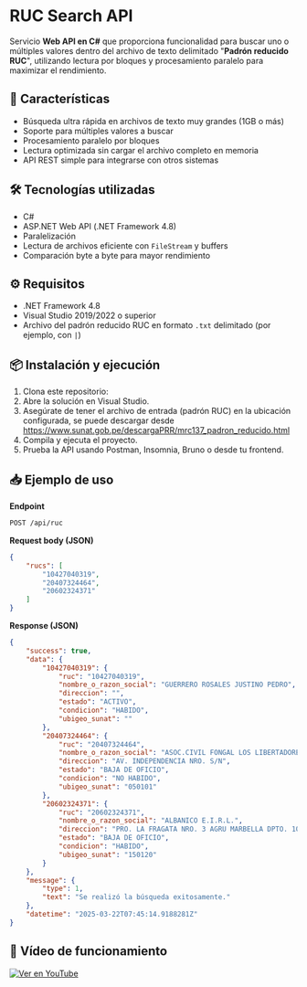 # RUC Search API

Servicio **Web API en C#** que proporciona funcionalidad para buscar uno o múltiples valores dentro del archivo de texto delimitado "**Padrón reducido RUC**", utilizando lectura por bloques y procesamiento paralelo para maximizar el rendimiento.

## 🚀 Características

- Búsqueda ultra rápida en archivos de texto muy grandes (1GB o más)
- Soporte para múltiples valores a buscar
- Procesamiento paralelo por bloques
- Lectura optimizada sin cargar el archivo completo en memoria
- API REST simple para integrarse con otros sistemas

## 🛠 Tecnologías utilizadas

- C#
- ASP.NET Web API (.NET Framework 4.8)
- Paralelización
- Lectura de archivos eficiente con `FileStream` y buffers
- Comparación byte a byte para mayor rendimiento

## ⚙️ Requisitos

- .NET Framework 4.8
- Visual Studio 2019/2022 o superior
- Archivo del padrón reducido RUC en formato `.txt` delimitado (por ejemplo, con `|`)

## 📦 Instalación y ejecución

1. Clona este repositorio:
2. Abre la solución en Visual Studio.
3. Asegúrate de tener el archivo de entrada (padrón RUC) en la ubicación configurada, se puede descargar desde https://www.sunat.gob.pe/descargaPRR/mrc137_padron_reducido.html
4. Compila y ejecuta el proyecto.
5. Prueba la API usando Postman, Insomnia, Bruno o desde tu frontend.

## 📥 Ejemplo de uso

**Endpoint**
```bash
POST /api/ruc
```

**Request body (JSON)**
```json
{
    "rucs": [
        "10427040319",
        "20407324464",
        "20602324371"
    ]
}
```

**Response (JSON)**
```json
{
    "success": true,
    "data": {
        "10427040319": {
            "ruc": "10427040319",
            "nombre_o_razon_social": "GUERRERO ROSALES JUSTINO PEDRO",
            "direccion": "",
            "estado": "ACTIVO",
            "condicion": "HABIDO",
            "ubigeo_sunat": ""
        },
        "20407324464": {
            "ruc": "20407324464",
            "nombre_o_razon_social": "ASOC.CIVIL FONGAL LOS LIBERTADORES WARI",
            "direccion": "AV. INDEPENDENCIA NRO. S/N",
            "estado": "BAJA DE OFICIO",
            "condicion": "NO HABIDO",
            "ubigeo_sunat": "050101"
        },
        "20602324371": {
            "ruc": "20602324371",
            "nombre_o_razon_social": "ALBANICO E.I.R.L.",
            "direccion": "PRO. LA FRAGATA NRO. 3 AGRU MARBELLA DPTO. 103",
            "estado": "BAJA DE OFICIO",
            "condicion": "HABIDO",
            "ubigeo_sunat": "150120"
        }
    },
    "message": {
        "type": 1,
        "text": "Se realizó la búsqueda exitosamente."
    },
    "datetime": "2025-03-22T07:45:14.9188281Z"
}
```

## 🎥 Vídeo de funcionamiento
[![Ver en YouTube](https://img.youtube.com/vi/u0HGeOgBcGs/0.jpg)](https://www.youtube.com/watch?v=u0HGeOgBcGs)